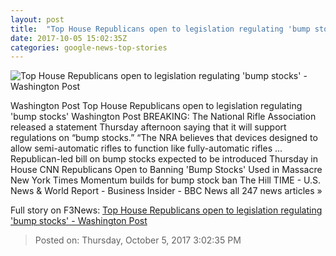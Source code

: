 ```yaml
---
layout: post
title:  "Top House Republicans open to legislation regulating 'bump stocks' - Washington Post"
date: 2017-10-05 15:02:35Z
categories: google-news-top-stories
---
```


![Top House Republicans open to legislation regulating 'bump stocks' - Washington Post](https://img.washingtonpost.com/rf/image_1484w/2010-2019/WashingtonPost/2017/10/05/National-Politics/Images/Congress_Budget_38484-f1d8d.jpg?t=20170517)

Washington Post Top House Republicans open to legislation regulating 'bump stocks' Washington Post BREAKING: The National Rifle Association released a statement Thursday afternoon saying that it will support regulations on “bump stocks.” “The NRA believes that devices designed to allow semi-automatic rifles to function like fully-automatic rifles ... Republican-led bill on bump stocks expected to be introduced Thursday in House CNN Republicans Open to Banning 'Bump Stocks' Used in Massacre New York Times Momentum builds for bump stock ban The Hill TIME - U.S. News & World Report - Business Insider - BBC News all 247 news articles »


Full story on F3News: [Top House Republicans open to legislation regulating 'bump stocks' - Washington Post](http://www.f3nws.com/n/HkcvyB)

> Posted on: Thursday, October 5, 2017 3:02:35 PM
